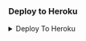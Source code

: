 ### Deploy to Heroku

<details><summary>Deploy To Heroku</summary>
<p>
<br>
<a href="https://heroku.com/deploy?template=https://github.com/Jnanesh124/thunder">
  <img src="https://www.herokucdn.com/deploy/button.svg" alt="Deploy">
</a>
</p>
</details>
